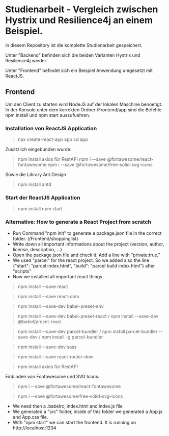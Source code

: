 # Studienarbeit - Vergleich zwischen Hystrix und Resilience4j an einem Beispiel.

In diesem Repository ist die komplette Studienarbeit gespeichert.

Unter "Backend" befinden sich die beiden Varianten Hystrix und Resilience4j wieder.

Unter "Frontend" befindet sich ein Beispiel Anwendung umgesetzt mit ReactJS. 

## Frontend ##
Um den Client zu starten wird NodeJS auf der lokalen Maschine benoetigt. In der Konsole unter dem korrekten Ordner /Frontend/app sind die Befehle npm install und npm start auszufuehren.

### Installation von ReactJS Application ###

> npx create-react-app app 
> cd app

Zusätzlich eingebunden wurde:
> npm install axios für RestAPI
> npm i --save @fortawesome/react-fontawesome
> npm i --save @fortawesome/free-solid-svg-icons

Sowie die Library Ant.Design
> npm install antd

### Start der ReactJS Application ###
> npm install
> npm start

### Alternative: How to generate a React Project from scratch ###

- Run Command "npm init" to generate a package.json file in the correct folder. (/Frontend/shoppinglist)
- Write down all important informations about the project (version, author, license, description, ...)
- Open the package.json file and check it. Add a line with "private:true,"
- We used "parcel" for the react project. So we added also the line {"start": "parcel index.html", "build": "parcel build index.html"} after "scripts"
- Now we installed all important react things
>  npm install --save react

>  npm install --save react-dom

>  npm install --save-dev babel-preset-env

>  npm install --save-dev babel-preset-react / npm install --save-dev @babel/preset-react

>  npm install --save-dev parcel-bundler / npm install parcel-bundler --save-dev / npm install -g parcel-bundler

>  npm install --save-dev sass

>  npm install --save react-router-dom

> npm install axios für RestAPI

Einbinden von Fontawesome und SVG Icons:

> npm i --save @fortawesome/react-fontawesome

> npm i --save @fortawesome/free-solid-svg-icons




- We need then a .babelrc, index.html and index.js file
- We generated a "src" folder, inside of this folder we generated a App.js and App.css file.
- With "npm start" we can start the frontend. It is running on http://localhost:1234



